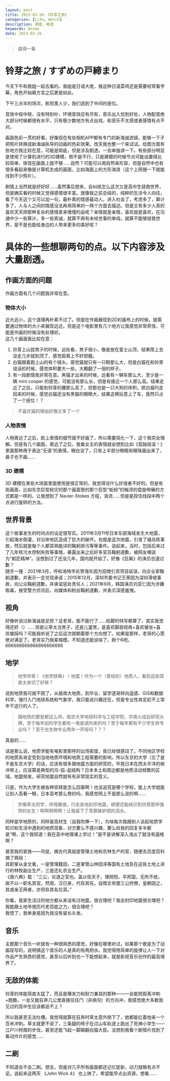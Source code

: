 ```yaml
---
layout: post
title: 2023-03-26-《铃芽之旅》
categories: [Life, Watch]
description: 调查，喝酒
keywords: Anime
date: 2023-03-26
---
```


> 值得一看

# 铃芽之旅 / すずめの戸締まり

今天下午和我姐一起去看的。我姐是日语大佬，我这种日语菜鸡还是需要经常看字幕，角色开始飙方言之后更是如此。

下午三点半的场次，影院里人少，我们选到了中间的座位。

音效中规中矩，没有特别吵，环境音效应有尽有，音乐出入恰到好处，人物配音绝大部分时候都很有水平，只有极少数地方有点出戏，和音乐不太搭或者感情有点不对。

画面色彩一贯的好看，好像现在有些相机APP都有专门的新海诚滤镜，能够一下子把照片转换成新海诚执导的动画的色彩效果。改天我也整一个来试试。绘图方面有些地方我比较在意，可能是瑕疵，但是涉及剧透，一会单独讲一下。有些部分明显是使用了计算机进行的3D建模，倒不是不行，只是建模的时候节点可能设置得比较简单，体现在画面上就不够……自然？可能可以用自然来形容，但是自然中也有很多看起来像是计算机生成的画面，比如海面上的方形海浪（这个上网搜一下就能找到不少照片）。

剧情上当然就是好好好……虽然事后想来，会纠结怎么这次又是高中生拯救世界，但是确实看的时候又觉得感情很丰富。就像我之前总结的，纯粹的生活令人向往，看了今天这个又可以加一句，最朴素的情感最动人。进入社会了，考虑多了，算计多了，人与人之间的情感没法再用简单的一两个方面去描述。但是又有多少人真的喜欢天天把那种复杂的感情拿来慢慢的品呢？亲情就是亲情，喜欢就是喜欢，在沟通中少一些算计，多一些真诚，就算不再有未经世事的单纯，就算不能够拯救世界，是不是也能给身边的人带来更多的美好呢？


# 具体的一些想聊两句的点。以下内容涉及大量剧透。

## 作画方面的问题

作画方面有几个问题我非常在意。

### 物体大小

近大远小，这个道理再朴素不过了。但是在作画展现到2D的画布上的时候，就需要通过物体的大小来展现远近。但是这个电影里有几个地方让我感觉非常奇怪，可能是作画的时候没有处理好。    
这几个画面我比较在意：    
1. 铃芽上山拔凳子的时候，远处看，凳子很小，像是放在富士山顶，结果爬上去没走几步就到顶了，感觉距离上不好把握。   
2. 白猫跟着跑上山的有个镜头，感觉猫就只有一只鞋那么大，但是白猫在和铃芽说话的时候，感觉体积要大一些，大概翻了一倍的样子。   
3. 有一段剧情我非常在意。黑猫才出来的时候，远看有一辆车那么大，至少是一辆 mini cooper 的感觉，可能没有那么长，但是有接近一个人那么高。结果走近了之后，只能到铃芽的腰那么高了，但那也是一只大狗的体积。把白猫叼走回来的时候，感觉白猫还没有黑猫的眼睛大，结果这俩玩意上了车，竟然只占了一个座位！？    

> 不喜欢猫的理由好像又多了一个    

### 人物表情

人物离远了之后，脸上表情的细节就不好画了，所以需要简化一下，这个我完全理解。但是有几个画面，离远了之后，我看女主的表情就会想到比如《孤独摇滚！》里面那种用于表达“无语”的表情，眼白没了，只有上半部分眼眶和眼珠画出来了，鼻子也不画……   

### 3D 建模

3D 建模在某些大场面里面使用是很正常的，我觉得没什么好或者不好的。但是有些画面，比如东京巨型蚓灾的那个画面里的那个巨型“蚯蚓”的触须的盘旋伸展的方式都是一样的，让我想到了 Navier-Stokes 方程，涡流……但是是捏住线段中两个点进行旋转的方法。   

## 世界背景

这个故事发生的时间点的设定很写实。2011年3月11号日本东部海域发生大地震，引起海水倒灌，对沿岸地区造成了巨大的破坏。也就是这次地震，引发了福岛核事故，然后就是每个人都耳熟能详的鞠躬排污等等事件。说起来，当时，包括后来过了几年核污水控制失败等事情，暴露出来之后好多官员鞠躬道歉，被网友嘲讽为“躬匠精神”。没想到过了还没几年，国内就开始了。好像《狂飙》的演员也道过歉？   
随手一搜：2021年3月，呼和浩特市长贺海东因为招商引资项目延误，向企业家鞠躬道歉，并表示一定兑现承诺；2015年12月，深圳市委书记王荣因为深圳滑坡事故，向公众鞠躬道歉，并承诺惩处责任人；2021年9月，韩国演员刘亚仁因为涉嫌吸毒，接受警方侦讯后，向媒体和粉丝鞠躬道歉，并表示深感羞愧。

## 视角

好像听说过新海诚是足控？这老哥，能不能行了……给脚的特写都算了，其实我觉得还好（）……但是让草太当凳子，还是儿童凳，是喜欢脚部视角+喜欢被坐+喜欢被踩吗？可能我听说了之后这次就朝着那个方向想了。如果是那样，老哥的心愿绝对满足了。老哥实乃我辈楷模。不知道还能说啥了，刷个6吧。    
666666666666666666666     

## 地学

> 地学帅哥！《地学辞典》！地震！作为一个（曾经的）地质人，看到这些简直太亲切了好嘛？   

说到地质我可就不困了，从报南大地质，到毕业、留学逐渐转向遥感、GIS和数据科学，强行入门地球系统和气象学，我只能说兴趣还在，但是专业性肯定赶不上常年干这行的人了。   

> 搞地质的要是都这么帅，南京大学地球科学与工程学院，华南火成岩研究头牌，至于每年招的学生都有一堆是调剂来的吗？至于每年都有不少学生转专业吗？？至于古生物专业两年一开班吗？？？   

真是的……      

话是那么说，地质学能有电影里那样的出场密度，我已经很感动了。不同地区学校的地质系肯定受到当地地质环境和地质工程需要的影响，所以东京的大学（忘了是不是东京大学）的话，应该有很多搞地震方面的研究的，毕竟日本在西太平洋的俯冲带上，应该算是典型的沟-弧-盆结构？日本本土和周边都是地质活动频繁的区域。地震频发，研究地震自然就有有非常现实的意义。   

只是，作为大学生被各种崇拜是怎么回事啊！也没追究是哪个学校，能上大学就能让别人高看一眼，日本高考那么卷的吗，我感觉网上不是那么说的啊……   

> 宗像草太同学，帅得雅痞，行走各地封印地震，顺便还能结识到铃芽那样强悍的女生！啊啊啊啊啊！让我留下了羡慕嫉妒恨的泪水。   

同样是学地质的，同样是高材生（自我吹捧一下），为啥每次我跟别人谈起地质学知识和生活中遇到的地质现象，对方要么不感兴趣，要么给我的回复多半都是“啊，这个我知道！我在高中地理课上学过！”是不是讲解深入浅出了就没有逼格啊？       

甚至我的家族——司徒，搁古代真就是管理土地和农林生产的官，随便去百度百科摘了两段：    
其职掌从金文看，一是管理籍田，二是掌管山林田泽等国有土地及在这些土地上进行的林牧副业生产，三是还礼农业生产。   
《唐六典》载：“三公，论道之官也。盖以佐天子，理阴阳，平邦国，无所不统，故不以一职名其官。然周、汉已来，代存其任。自隋文帝罢三公府僚，皇朝因之，其或亲王拜者，亦但存其名位耳。”    

你看，我家生活过的地方都从来没有过地震，很合理吧？我会封印地震很合理吧？我能跟土地爷借历代老百姓之力，很合理吧？    
我悟了，我单身是因为我没有留长头发。   

## 音乐

主题那个音乐一听就有一种很熟悉的感觉，好像在哪里听过。如果那个歌是为了动画现写的，说明搞这个音乐的人是真的有两把水。我觉得用简单的旋律让人一下对作品产生熟悉的感觉，甚至以后听到也一下能想起来，就是影视音乐创作的最高境界了。

## 无敌的体能 

铃芽的体能简直太猛了，而且是爆发力和耐力兼具的那种——一会能短距离冲刺+跑酷，一会又能狂奔几公里直接往往门（非病句）的方向冲，我感觉绝大多数我见过的高中生应该都追不上？   

所以我甚至无法吐槽。我觉得就算在狂奔时草太意外倒下了，她都能扛着他来一个百米冲刺。草太就更不说了，三条腿的椅子在过山车轨道上跑出了死神小学生——江户川柯南的步伐，甚至还能飞起一脚踹翻白猫大臣。没想到我看个剧情片找到了看动作片的感觉……     

## 二刷

不知道会不会二刷。想去，但是对几乎所有画面都还记忆犹新，动力就略有点不足。说起来这两天 《John Wick 4》 也上映了，希望能早点出资源，想看…… 